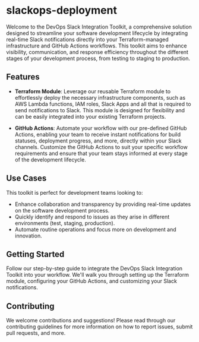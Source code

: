 
# slackops-deployment

Welcome to the DevOps Slack Integration Toolkit, a comprehensive solution designed to streamline your software development lifecycle by integrating real-time Slack notifications directly into your Terraform-managed infrastructure and GitHub Actions workflows. This toolkit aims to enhance visibility, communication, and response efficiency throughout the different stages of your development process, from testing to staging to production.

## Features

- **Terraform Module**: Leverage our reusable Terraform module to effortlessly deploy the necessary infrastructure components, such as AWS Lambda functions, IAM roles, Slack Apps and all that is required to send notifications to Slack. This module is designed for flexibility and can be easily integrated into your existing Terraform projects.

- **GitHub Actions**: Automate your workflow with our pre-defined GitHub Actions, enabling your team to receive instant notifications for build statuses, deployment progress, and more, directly within your Slack channels. Customize the GitHub Actions to suit your specific workflow requirements and ensure that your team stays informed at every stage of the development lifecycle.

## Use Cases

This toolkit is perfect for development teams looking to:

- Enhance collaboration and transparency by providing real-time updates on the software development process.
- Quickly identify and respond to issues as they arise in different environments (test, staging, production).
- Automate routine operations and focus more on development and innovation.

## Getting Started

Follow our step-by-step guide to integrate the DevOps Slack Integration Toolkit into your workflow. We'll walk you through setting up the Terraform module, configuring your GitHub Actions, and customizing your Slack notifications.

## Contributing

We welcome contributions and suggestions! Please read through our contributing guidelines for more information on how to report issues, submit pull requests, and more.
